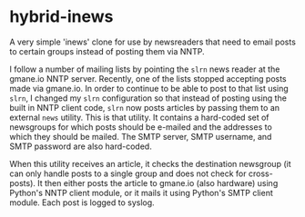 # hybrid-inews

A very simple 'inews' clone for use by newsreaders that need to email
posts to certain groups instead of posting them via NNTP.

I follow a number of mailing lists by pointing the `slrn` news reader
at the gmane.io NNTP server. Recently, one of the lists stopped
accepting posts made via gmane.io. In order to continue to be able to
post to that list using `slrn`, I changed my `slrn` configuration so
that instead of posting using the built in NNTP client code, `slrn`
now posts articles by passing them to an external `news` utility. This
is that utility. It contains a hard-coded set of newsgroups for which
posts should be e-mailed and the addresses to which they should be
mailed. The SMTP server, SMTP username, and SMTP password are also
hard-coded.

When this utility receives an article, it checks the destination
newsgroup (it can only handle posts to a single group and does not
check for cross-posts). It then either posts the article to gmane.io
(also hardware) using Python's NNTP client module, or it mails it
using Python's SMTP client module. Each post is logged to syslog.
